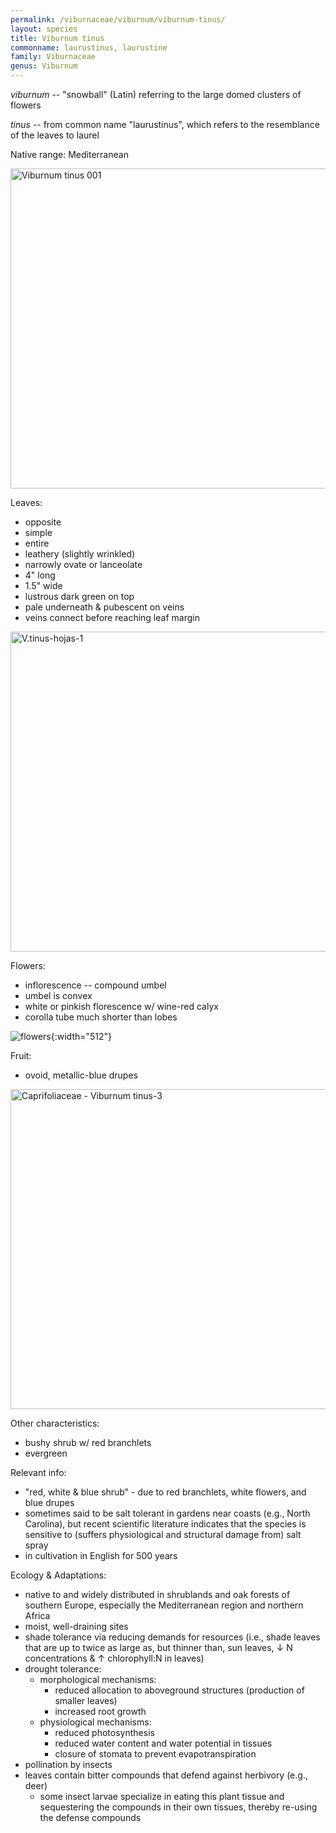 ```yaml
---
permalink: /viburnaceae/viburnum/viburnum-tinus/
layout: species
title: Viburnum tinus
commonname: laurustinus, laurustine
family: Viburnaceae
genus: Viburnum
---
```


*viburnum* -- "snowball" (Latin) referring to the large domed clusters of flowers

*tinus* -- from common name "laurustinus", which refers to the resemblance of the leaves to laurel

Native range: Mediterranean

<a title="H. Zell / CC BY-SA (https://creativecommons.org/licenses/by-sa/3.0)" href="https://commons.wikimedia.org/wiki/File:Viburnum_tinus_001.JPG"><img width="512" alt="Viburnum tinus 001" src="https://upload.wikimedia.org/wikipedia/commons/thumb/a/a7/Viburnum_tinus_001.JPG/512px-Viburnum_tinus_001.JPG"></a>

Leaves:
  - opposite
  - simple
  - entire
  - leathery (slightly wrinkled)
  - narrowly ovate or lanceolate
  - 4" long
  - 1.5" wide
  - lustrous dark green on top
  - pale underneath & pubescent on veins
  - veins connect before reaching leaf margin

<a title="Philmarin / CC BY-SA (https://creativecommons.org/licenses/by-sa/3.0)" href="https://commons.wikimedia.org/wiki/File:V.tinus-hojas-1.JPG"><img width="512" alt="V.tinus-hojas-1" src="https://upload.wikimedia.org/wikipedia/commons/thumb/4/42/V.tinus-hojas-1.JPG/512px-V.tinus-hojas-1.JPG"></a>

Flowers:
  - inflorescence -- compound umbel
  - umbel is convex
  - white or pinkish florescence w/ wine-red calyx
  - corolla tube much shorter than lobes

![flowers](https://upload.wikimedia.org/wikipedia/commons/e/e1/ViburnumTinus-%27Gwenllian%27-flower.jpg "flowers - courtesy of Wikimedia Commons"){:width="512"}

Fruit:
  - ovoid, metallic-blue drupes

<a title="Hectonichus / CC BY-SA (https://creativecommons.org/licenses/by-sa/3.0)" href="https://commons.wikimedia.org/wiki/File:Caprifoliaceae_-_Viburnum_tinus-3.JPG"><img width="512" alt="Caprifoliaceae - Viburnum tinus-3" src="https://upload.wikimedia.org/wikipedia/commons/thumb/4/40/Caprifoliaceae_-_Viburnum_tinus-3.JPG/512px-Caprifoliaceae_-_Viburnum_tinus-3.JPG"></a>

Other characteristics:
  - bushy shrub w/ red branchlets
  - evergreen

Relevant info:
  - "red, white & blue shrub" - due to red branchlets, white flowers, and blue drupes
  - sometimes said to be salt tolerant in gardens near coasts (e.g., North Carolina), but recent scientific literature indicates that the species is sensitive to (suffers physiological and structural damage from) salt spray
  - in cultivation in English for 500 years

Ecology & Adaptations:
  - native to and widely distributed in shrublands and oak forests of southern Europe, especially the Mediterranean region and northern Africa
  - moist, well-draining sites
  - shade tolerance via reducing demands for resources (i.e., shade leaves that are up to twice as large as, but thinner than, sun leaves, &darr; N concentrations & &uarr; chlorophyll:N in leaves)
  - drought tolerance:
    - morphological mechanisms:
      - reduced allocation to aboveground structures (production of smaller leaves)
      - increased root growth
    - physiological mechanisms:
      - reduced photosynthesis
      - reduced water content and water potential in tissues
      - closure of stomata to prevent evapotranspiration
  - pollination by insects
  - leaves contain bitter compounds that defend against herbivory (e.g., deer)
    - some insect larvae specialize in eating this plant tissue and sequestering the compounds in their own tissues, thereby re-using the defense compounds
